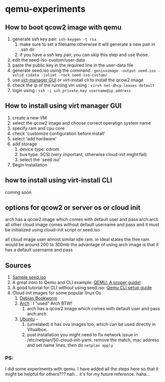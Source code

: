 # qemu-experiments
## How to boot qcow2 image with qemu
1. generate ssh key pair:  `ssh-keygen -t rsa`
    1. make sure to set a filename otherwise it will generate a new pair in .ssh dir
    2. if you have a ssh key pair, you can skip this step and use those. 
3. edit the seed-iso-custom/user-data
4. paste the public key in the required line in the user-data file
5. generate seed.iso using the command : `genisoimage -output seed.iso -volid cidata -joliet -rock seed-iso-custom/`
6. use [virt-manager GUI](#How-to-install-using-virt-manager-GUI) or virt-install cli to install the qcow2 image
7. check the ip of the running vm using : `virsh net-dhcp-leases default`
8. login using : `ssh -i ssh_private.key username@ip_address`

## How to install using virt manager GUI
1. create a new VM
2. select the qcow2 image and choose correct operatign system name
3. specify ram and cpu core
4. check 'customize configuration before install'
5. select 'add hardware'
6. add storage
    1. device type: cdrom
    2. bus type: SCSI (very important, otherwise cloud-init might fail)
    3. select the 'seed.iso'
7. Begin Installation

## how to install using virt-install CLI
coming soon

## options for qcow2 or server os or cloud init
arch has a qcow2 image which comes with default user and pass arch:arch
all other cloud image comes without default username and pass and it must be initialized using cloud-init script or seed.iso

all cloud image user almost similar idle ram.
in ideal states the free ram would be around 200 to 300mb
the advantage of using arch image is that it has a default username and pass

## Sources
1. [Sample seed.iso](https://cdn.amazonlinux.com/os-images/2.0.20240809.0/)
2. A great intro to Qemu and CLI example: [QEMU: A proper guide!](https://www.youtube.com/watch?v=AAfFewePE7c)
3. A good tutorial for CLI without using seed.iso: [Qemu CLI setup guide](https://cloudinit.readthedocs.io/en/latest/tutorial/qemu.html)
4. Cloud init images for some popular linux Os
    1. [Debian Bookworm](https://cloud.debian.org/images/cloud/bookworm/20240717-1811/)
    2. [Arch](https://github.com/archlinux/arch-boxes) : I "used" Arch BTW!
        1. arch has a qcow2 image which comes with default user and pass arch:arch
    4. [Ubuntu](https://cloud-images.ubuntu.com/releases/24.04/release-20240809/) -
        1. (unrelated) it has ova images too, which can be used directly in Vitualbox.
        2. post installation you might need to fix network issue in /etc/netplan/50-cloud-init-yaml. remove the match, mac address and set name lines. then do `netplan apply`
            
### PS: 
I did some experiments with qemu. I have added all the steps here so that it might be helpful for others??? nah... it's for my future reference. haha...
